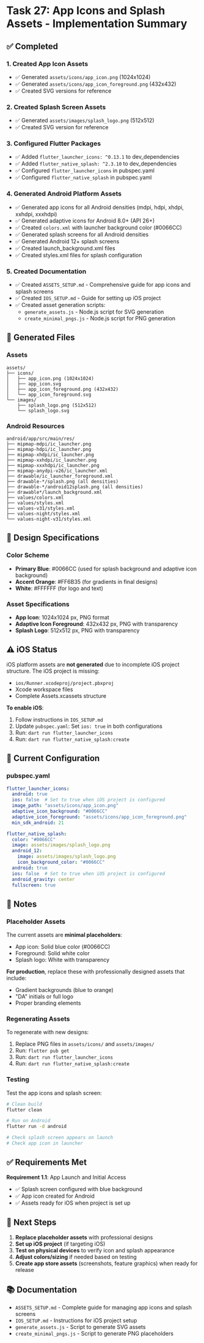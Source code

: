 # Task 27: App Icons and Splash Assets - Implementation Summary

## ✅ Completed

### 1. Created App Icon Assets
- ✅ Generated `assets/icons/app_icon.png` (1024x1024)
- ✅ Generated `assets/icons/app_icon_foreground.png` (432x432)
- ✅ Created SVG versions for reference

### 2. Created Splash Screen Assets
- ✅ Generated `assets/images/splash_logo.png` (512x512)
- ✅ Created SVG version for reference

### 3. Configured Flutter Packages
- ✅ Added `flutter_launcher_icons: ^0.13.1` to dev_dependencies
- ✅ Added `flutter_native_splash: ^2.3.10` to dev_dependencies
- ✅ Configured `flutter_launcher_icons` in pubspec.yaml
- ✅ Configured `flutter_native_splash` in pubspec.yaml

### 4. Generated Android Platform Assets
- ✅ Generated app icons for all Android densities (mdpi, hdpi, xhdpi, xxhdpi, xxxhdpi)
- ✅ Generated adaptive icons for Android 8.0+ (API 26+)
- ✅ Created `colors.xml` with launcher background color (#0066CC)
- ✅ Generated splash screens for all Android densities
- ✅ Generated Android 12+ splash screens
- ✅ Created launch_background.xml files
- ✅ Created styles.xml files for splash configuration

### 5. Created Documentation
- ✅ Created `ASSETS_SETUP.md` - Comprehensive guide for app icons and splash screens
- ✅ Created `IOS_SETUP.md` - Guide for setting up iOS project
- ✅ Created asset generation scripts:
  - `generate_assets.js` - Node.js script for SVG generation
  - `create_minimal_pngs.js` - Node.js script for PNG generation

## 📁 Generated Files

### Assets
```
assets/
├── icons/
│   ├── app_icon.png (1024x1024)
│   ├── app_icon.svg
│   ├── app_icon_foreground.png (432x432)
│   └── app_icon_foreground.svg
└── images/
    ├── splash_logo.png (512x512)
    └── splash_logo.svg
```

### Android Resources
```
android/app/src/main/res/
├── mipmap-mdpi/ic_launcher.png
├── mipmap-hdpi/ic_launcher.png
├── mipmap-xhdpi/ic_launcher.png
├── mipmap-xxhdpi/ic_launcher.png
├── mipmap-xxxhdpi/ic_launcher.png
├── mipmap-anydpi-v26/ic_launcher.xml
├── drawable/ic_launcher_foreground.xml
├── drawable-*/splash.png (all densities)
├── drawable-*/android12splash.png (all densities)
├── drawable*/launch_background.xml
├── values/colors.xml
├── values/styles.xml
├── values-v31/styles.xml
├── values-night/styles.xml
└── values-night-v31/styles.xml
```

## 🎨 Design Specifications

### Color Scheme
- **Primary Blue**: #0066CC (used for splash background and adaptive icon background)
- **Accent Orange**: #FF6B35 (for gradients in final designs)
- **White**: #FFFFFF (for logo and text)

### Asset Specifications
- **App Icon**: 1024x1024 px, PNG format
- **Adaptive Icon Foreground**: 432x432 px, PNG with transparency
- **Splash Logo**: 512x512 px, PNG with transparency

## ⚠️ iOS Status

iOS platform assets are **not generated** due to incomplete iOS project structure. The iOS project is missing:
- `ios/Runner.xcodeproj/project.pbxproj`
- Xcode workspace files
- Complete Assets.xcassets structure

**To enable iOS**:
1. Follow instructions in `IOS_SETUP.md`
2. Update `pubspec.yaml`: Set `ios: true` in both configurations
3. Run: `dart run flutter_launcher_icons`
4. Run: `dart run flutter_native_splash:create`

## 🔄 Current Configuration

### pubspec.yaml
```yaml
flutter_launcher_icons:
  android: true
  ios: false  # Set to true when iOS project is configured
  image_path: "assets/icons/app_icon.png"
  adaptive_icon_background: "#0066CC"
  adaptive_icon_foreground: "assets/icons/app_icon_foreground.png"
  min_sdk_android: 21

flutter_native_splash:
  color: "#0066CC"
  image: assets/images/splash_logo.png
  android_12:
    image: assets/images/splash_logo.png
    icon_background_color: "#0066CC"
  android: true
  ios: false  # Set to true when iOS project is configured
  android_gravity: center
  fullscreen: true
```

## 📝 Notes

### Placeholder Assets
The current assets are **minimal placeholders**:
- App icon: Solid blue color (#0066CC)
- Foreground: Solid white color
- Splash logo: White with transparency

**For production**, replace these with professionally designed assets that include:
- Gradient backgrounds (blue to orange)
- "DA" initials or full logo
- Proper branding elements

### Regenerating Assets
To regenerate with new designs:
1. Replace PNG files in `assets/icons/` and `assets/images/`
2. Run: `flutter pub get`
3. Run: `dart run flutter_launcher_icons`
4. Run: `dart run flutter_native_splash:create`

### Testing
Test the app icons and splash screen:
```bash
# Clean build
flutter clean

# Run on Android
flutter run -d android

# Check splash screen appears on launch
# Check app icon in launcher
```

## ✅ Requirements Met

**Requirement 1.1**: App Launch and Initial Access
- ✅ Splash screen configured with blue background
- ✅ App icon created for Android
- ✅ Assets ready for iOS when project is set up

## 🎯 Next Steps

1. **Replace placeholder assets** with professional designs
2. **Set up iOS project** (if targeting iOS)
3. **Test on physical devices** to verify icon and splash appearance
4. **Adjust colors/sizing** if needed based on testing
5. **Create app store assets** (screenshots, feature graphics) when ready for release

## 📚 Documentation

- `ASSETS_SETUP.md` - Complete guide for managing app icons and splash screens
- `IOS_SETUP.md` - Instructions for iOS project setup
- `generate_assets.js` - Script to generate SVG assets
- `create_minimal_pngs.js` - Script to generate PNG placeholders
